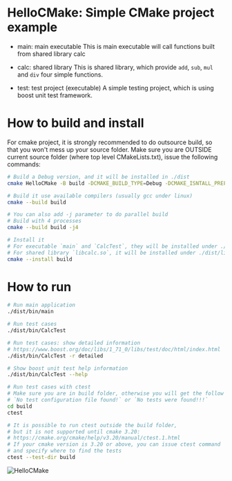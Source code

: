 # HelloCMake: Simple CMake project example
* main: main executable
This is main executable will call functions built from shared library calc

* calc: shared library
This is shared library, which provide `add`, `sub`, `mul` and `div` four simple functions.

* test: test project (executable)
A simple testing project, which is using boost unit test framework.

# How to build and install

For cmake project, it is strongly recommended to do outsource build,
so that you won't mess up your source folder.
Make sure you are OUTSIDE current source folder (where top level CMakeLists.txt), issue the following commands:
```bash
# Build a Debug version, and it will be installed in ./dist
cmake HelloCMake -B build -DCMAKE_BUILD_TYPE=Debug -DCMAKE_ISNTALL_PREFIX=./dist

# Build it use available compilers (usually gcc under linux) 
cmake --build build

# You can also add -j parameter to do parallel build
# Build with 4 processes
cmake --build build -j4

# Install it
# For executable `main` and `CalcTest`, they will be installed under ./dist/bin folder;
# For shared library `libcalc.so`, it will be installed under ./dist/lib folder.
cmake --install build
```

# How to run
``` bash
# Run main application
./dist/bin/main

# Run test cases
./dist/bin/CalcTest

# Run test cases: show detailed information
# https://www.boost.org/doc/libs/1_71_0/libs/test/doc/html/index.html
./dist/bin/CalcTest -r detailed

# Show boost unit test help information
./dist/bin/CalcTest --help

# Run test cases with ctest
# Make sure you are in build folder, otherwise you will get the follow error:
# `No test configuration file found!` or `No tests were found!!!`
cd build  
ctest

# It is possible to run ctest outside the build folder,
# but it is not supported until cmake 3.20:
# https://cmake.org/cmake/help/v3.20/manual/ctest.1.html
# If your cmake version is 3.20 or above, you can issue ctest command 
# and specify where to find the tests
ctest --test-dir build
```

![HelloCMake](https://github.com/bgyu/HelloCMake/actions/workflows/c-cpp.yml/badge.svg)
